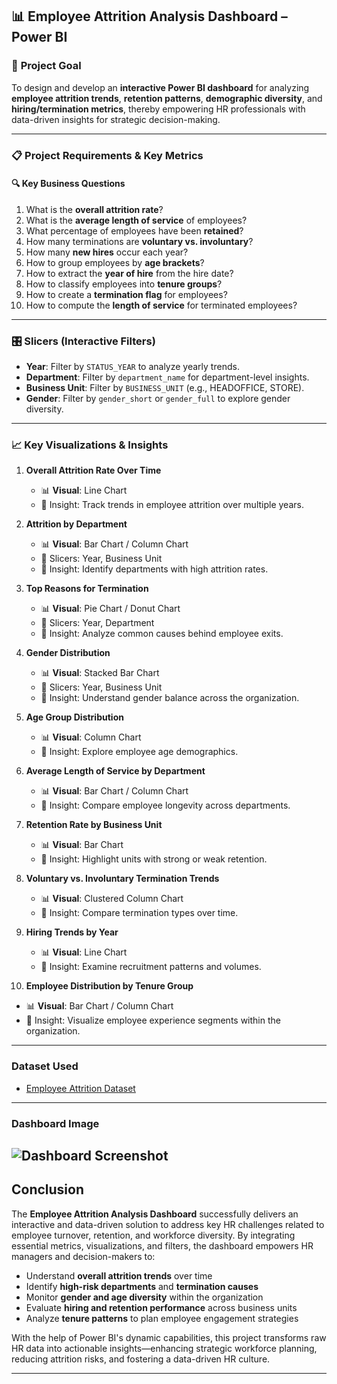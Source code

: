 ## 📊 Employee Attrition Analysis Dashboard – Power BI

### 🎯 **Project Goal**

To design and develop an **interactive Power BI dashboard** for analyzing **employee attrition trends**, **retention patterns**, **demographic diversity**, and **hiring/termination metrics**, thereby empowering HR professionals with data-driven insights for strategic decision-making.

---

### 📋 **Project Requirements & Key Metrics**

#### 🔍 **Key Business Questions**

1. What is the **overall attrition rate**?
2. What is the **average length of service** of employees?
3. What percentage of employees have been **retained**?
4. How many terminations are **voluntary vs. involuntary**?
5. How many **new hires** occur each year?
6. How to group employees by **age brackets**?
7. How to extract the **year of hire** from the hire date?
8. How to classify employees into **tenure groups**?
9. How to create a **termination flag** for employees?
10. How to compute the **length of service** for terminated employees?

---

### 🎛️ **Slicers (Interactive Filters)**

* **Year**: Filter by `STATUS_YEAR` to analyze yearly trends.
* **Department**: Filter by `department_name` for department-level insights.
* **Business Unit**: Filter by `BUSINESS_UNIT` (e.g., HEADOFFICE, STORE).
* **Gender**: Filter by `gender_short` or `gender_full` to explore gender diversity.

---

### 📈 **Key Visualizations & Insights**

1. **Overall Attrition Rate Over Time**

   * 📊 **Visual**: Line Chart
   * 🧭 Insight: Track trends in employee attrition over multiple years.

2. **Attrition by Department**

   * 📊 **Visual**: Bar Chart / Column Chart
   * 🧭 Slicers: Year, Business Unit
   * 🧭 Insight: Identify departments with high attrition rates.

3. **Top Reasons for Termination**

   * 📊 **Visual**: Pie Chart / Donut Chart
   * 🧭 Slicers: Year, Department
   * 🧭 Insight: Analyze common causes behind employee exits.

4. **Gender Distribution**

   * 📊 **Visual**: Stacked Bar Chart
   * 🧭 Slicers: Year, Business Unit
   * 🧭 Insight: Understand gender balance across the organization.

5. **Age Group Distribution**

   * 📊 **Visual**: Column Chart
   * 🧭 Insight: Explore employee age demographics.

6. **Average Length of Service by Department**

   * 📊 **Visual**: Bar Chart / Column Chart
   * 🧭 Insight: Compare employee longevity across departments.

7. **Retention Rate by Business Unit**

   * 📊 **Visual**: Bar Chart
   * 🧭 Insight: Highlight units with strong or weak retention.

8. **Voluntary vs. Involuntary Termination Trends**

   * 📊 **Visual**: Clustered Column Chart
   * 🧭 Insight: Compare termination types over time.

9. **Hiring Trends by Year**

   * 📊 **Visual**: Line Chart
   * 🧭 Insight: Examine recruitment patterns and volumes.

10. **Employee Distribution by Tenure Group**

* 📊 **Visual**: Bar Chart / Column Chart
* 🧭 Insight: Visualize employee experience segments within the organization.

---

###  **Dataset Used**

*  <a href="https://github.com/SahebagodaMN/Data_Analyst/blob/main/Employee_Attrition.xls">Employee Attrition Dataset</a>

---

###  **Dashboard Image**

![Dashboard Screenshot](https://github.com/SahebagodaMN/Data_Analyst2/blob/main/screenshot.png)
---

##  **Conclusion**

The **Employee Attrition Analysis Dashboard** successfully delivers an interactive and data-driven solution to address key HR challenges related to employee turnover, retention, and workforce diversity. By integrating essential metrics, visualizations, and filters, the dashboard empowers HR managers and decision-makers to:

* Understand **overall attrition trends** over time
* Identify **high-risk departments** and **termination causes**
* Monitor **gender and age diversity** within the organization
* Evaluate **hiring and retention performance** across business units
* Analyze **tenure patterns** to plan employee engagement strategies

With the help of Power BI's dynamic capabilities, this project transforms raw HR data into actionable insights—enhancing strategic workforce planning, reducing attrition risks, and fostering a data-driven HR culture.

---


